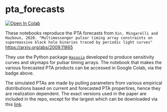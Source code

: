 # pta_forecasts
<!--[![Binder](https://mybinder.org/badge_logo.svg)](https://mybinder.org/v2/gh/jeffreyhazboun/pta_forecasts/master)-->
[![Open In Colab](https://colab.research.google.com/assets/colab-badge.svg)](https://colab.research.google.com/drive/1TvgfOk61pMaq0RHSKUEczftLJyf6TFuc?usp=sharing)

These notebooks reproduce the PTA forecasts from `Xin, Mingarelli and Hazboun, 2020. "Multimessenger pulsar timing array constraints on supermassive black hole binaries traced by periodic light curves"` 
https://arxiv.org/abs/2009.11865

They use the Python package [`Hasasia`](https://hasasia.readthedocs.io/en/latest/) developed to produce sensitivity curves and skymaps for pulsar timing arrays. The notebook that makes the various forecasted PTA products can be accessed in Google Colab, via the badge above. 

The simulated PTAs are made by pulling parameters from various empirical distributions based on current and forecasted PTA propertires, hence they are realization dependent. The exact versions used in the paper are included in the repo, except for the largest which can be downloaded via this [link](https://drive.google.com/file/d/1QBKYSyhh1dRWp9qm-K5Mk2JBX3PIP92z/view?usp=sharing).
